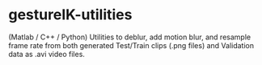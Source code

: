 # gestureIK-utilities
(Matlab / C++ / Python) Utilities to deblur, add motion blur, and resample frame rate from both generated Test/Train clips (.png files) and Validation data as .avi video files.
